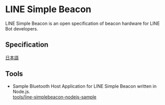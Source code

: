 # LINE Simple Beacon

LINE Simple Beacon is an open specification of beacon hardware for LINE Bot developers.

## Specification

[日本語](README.ja.md)

## Tools

* Sample Bluetooth Host Application for LINE Simple Beacon written in Node.js.<br/>
  [tools/line-simplebeacon-nodejs-sample](tools/line-simplebeacon-nodejs-sample)
